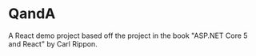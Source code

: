# QandA
A React demo project based off the project in the book "ASP.NET Core 5 and React" by Carl Rippon.
